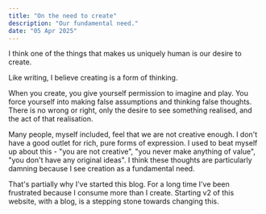 ```yaml
---
title: "On the need to create"
description: "Our fundamental need."
date: "05 Apr 2025"
---
```


I think one of the things that makes us uniquely human is our desire to create.

Like writing, I believe creating is a form of thinking.

When you create, you give yourself permission to imagine and play. You force
yourself into making false assumptions and thinking false thoughts. There is no
wrong or right, only the desire to see something realised, and the act of that
realisation.

Many people, myself included, feel that we are not creative enough. I don't
have a good outlet for rich, pure forms of expression. I used to beat myself up
about this - "you are not creative", "you never make anything of value", "you
don't have any original ideas". I think these thoughts are particularly damning
because I see creation as a fundamental need.

That's partially why I've started this blog. For a long time I've been
frustrated because I consume more than I create. Starting v2 of this website,
with a blog, is a stepping stone towards changing this.
